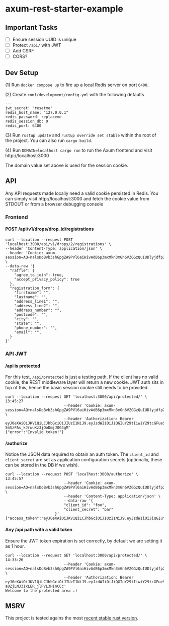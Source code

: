 # axum-rest-starter-example

## Important Tasks

- [ ] Ensure session UUID is unique
- [ ] Protect `/api/` with JWT
- [ ] Add CSRF
- [ ] CORS?

## Dev Setup

(1) Run `docker compose up` to fire up a local Redis server on port `6400`.

(2) Create `conf/development/config.yml` with the following defaults

```
---
jwt_secret: "resetme"
redis_host_name: "127.0.0.1"
redis_password: replaceme
redis_session_db: 0
redis_port: 6400
```

(3) Run `rustup update` and `rustup override set stable` within the root of the project. You can
also run `cargo build`.

(4) Run `DOMAIN=localhost cargo run` to run the Axum frontend and visit http://localhost:3000

The domain value set above is used for the session cookie.

## API

Any API requests made locally need a valid cookie persisted in Redis.  You can
simply visit http://localhost:3000 and fetch the cookie value from STDOUT or
from a browser debugging console

### Frontend

#### POST /api/v1/drops/drop_id/registrations

```
curl --location --request POST 'localhost:3000/api/v1/drops/2/registrations' \
--header 'Content-Type: application/json' \
--header 'Cookie: axum-session=AQ+nalsDoBvb3shGpgZA9PVl6aiHivAdB6p3mxMkn3mGn6VZGGzQuIUDlyjdfp2/Qjf96HsHkeLNy/vHVTEMdA==' \
--data-raw '{
  "raffle": {
    "agree_to_join": true,
    "accept_privacy_policy": true
  },
  "registration_form": {
    "firstname": "",
    "lastname": "",
    "address_line1": "",
    "address_line2": "",
    "address_number": "",
    "postcode": "",
    "city": "",
    "state": "",
    "phone_number": "",
    "email": "",
  }
}'
```

### API JWT

#### /api is protected

For this test, `/api/protected` is just a testing path. If the client has no
valid cookie, the REST middleware layer will return a new cookie.  JWT auth sits
in top of this, hence the basic session cookie still needs to be provided.

```
curl --location --request GET 'localhost:3000/api/protected/' \                                                                                        13:45:27
                          --header 'Cookie: axum-session=AQ+nalsDoBvb3shGpgZA9PVl6aiHivAdB6p3mxMkn3mGn6VZGGzQuIUDlyjdfp2/Qjf96HsHkeLNy/vHVTEMdA==' \
                          --header 'Authorization: Bearer eyJ0eXAiOiJKV1QiLCJhbGciOiJIUzI1NiJ9.eyJzdWIiOiJiQGIuY29tIiwiY29tcGFueSI6IkFDTUUiLCJleHAiOjEwMDAwMDAwMDAwfQ.M3LAZmrzUkXDC1q
5mSzFAs_kJrwuKz3jOoDmjJ0G4gM'
{"error":"Invalid token!"}
```

#### /authorize

Notice the JSON data required to obtain an auth token. The `client_id` and
`client_secret` are set as application configuration secrets (optionally, these
can be stored in the DB if we wish).

```
curl --location --request POST 'localhost:3000/authorize' \                                                                                            13:45:57
                          --header 'Cookie: axum-session=AQ+nalsDoBvb3shGpgZA9PVl6aiHivAdB6p3mxMkn3mGn6VZGGzQuIUDlyjdfp2/Qjf96HsHkeLNy/vHVTEMdA==' \
                          --header 'Content-Type: application/json' \
                          --data-raw '{
                          "client_id": "foo",
                          "client_secret": "bar"
                      }'
{"access_token":"eyJ0eXAiOiJKV1QiLCJhbGciOiJIUzI1NiJ9.eyJzdWIiOiJiQGIuY29tIiwiY29tcGFueSI6IkFDTUUiLCJleHAiOjEwMDAwMH0.riR9JGJyrgPWbfIsgs1rQyQulAjSezF72ex0hLtp7P4","token_type":"Bearer"}
```

#### Any /api path with a valid token

Ensure the JWT token expiration is set correctly, by default we are setting it
as 1 hour.

```
curl --location --request GET 'localhost:3000/api/protected/' \                                                                                        14:33:26
                          --header 'Cookie: axum-session=AQ+nalsDoBvb3shGpgZA9PVl6aiHivAdB6p3mxMkn3mGn6VZGGzQuIUDlyjdfp2/Qjf96HsHkeLNy/vHVTEMdA==' \
                          --header 'Authorization: Bearer eyJ0eXAiOiJKV1QiLCJhbGciOiJIUzI1NiJ9.eyJzdWIiOiJiQGIuY29tIiwiY29tcGFueSI6IkFDTUUiLCJleHAiOjE2NDI1ODY2MDZ9._uA7XhkcblejqGAGJ
a0ZjLNJ3IxLER_jlPVL3HInCCc'
Welcome to the protected area :)
```

## MSRV

This project is tested agains the most [recent stable rust version](https://gist.github.com/alexheretic/d1e98d8433b602e57f5d0a9637927e0c).
